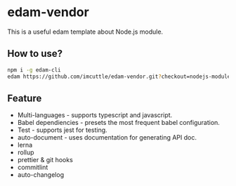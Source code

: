 # edam-vendor

This is a useful edam template about Node.js module.

## How to use?

```bash
npm i -g edam-cli
edam https://github.com/imcuttle/edam-vendor.git?checkout=nodejs-module
```

## Feature

- Multi-languages - supports typescript and javascript.
- Babel dependiencies - presets the most frequent babel configuration.
- Test - supports jest for testing.
- auto-document - uses documentation for generating API doc.
- lerna
- rollup
- prettier & git hooks
- commitlint
- auto-changelog

